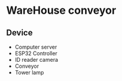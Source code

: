 # WareHouse conveyor
## Device
- Computer server
- ESP32 Controller
- ID reader camera
- Conveyor
- Tower lamp